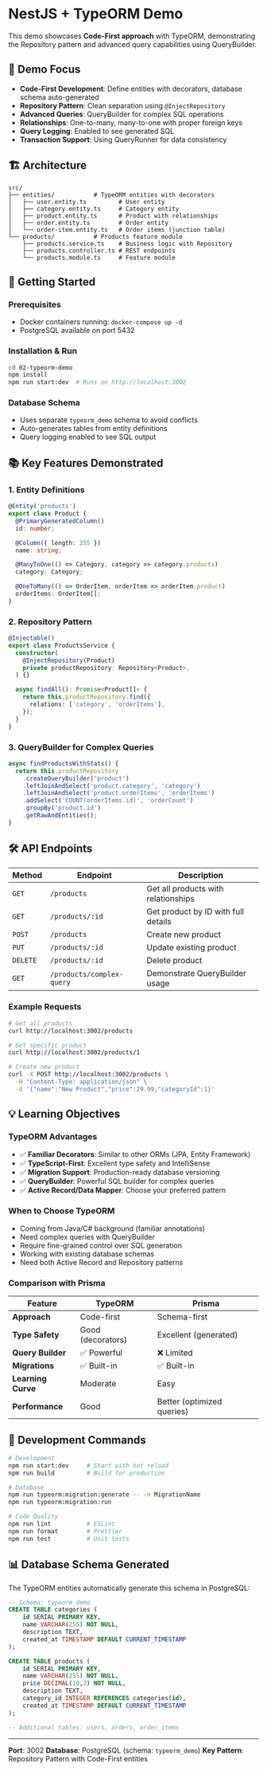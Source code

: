 # NestJS + TypeORM Demo

This demo showcases **Code-First approach** with TypeORM, demonstrating the Repository pattern and advanced query capabilities using QueryBuilder.

## 🎯 **Demo Focus**

- **Code-First Development**: Define entities with decorators, database schema auto-generated
- **Repository Pattern**: Clean separation using `@InjectRepository`
- **Advanced Queries**: QueryBuilder for complex SQL operations
- **Relationships**: One-to-many, many-to-one with proper foreign keys
- **Query Logging**: Enabled to see generated SQL
- **Transaction Support**: Using QueryRunner for data consistency

## 🏗️ **Architecture**

```
src/
├── entities/           # TypeORM entities with decorators
│   ├── user.entity.ts         # User entity
│   ├── category.entity.ts     # Category entity
│   ├── product.entity.ts      # Product with relationships
│   ├── order.entity.ts        # Order entity
│   └── order-item.entity.ts   # Order items (junction table)
└── products/           # Products feature module
    ├── products.service.ts    # Business logic with Repository
    ├── products.controller.ts # REST endpoints
    └── products.module.ts     # Feature module
```

## 🚀 **Getting Started**

### Prerequisites
- Docker containers running: `docker-compose up -d`
- PostgreSQL available on port 5432

### Installation & Run
```bash
cd 02-typeorm-demo
npm install
npm run start:dev  # Runs on http://localhost:3002
```

### Database Schema
- Uses separate `typeorm_demo` schema to avoid conflicts
- Auto-generates tables from entity definitions
- Query logging enabled to see SQL output

## 📚 **Key Features Demonstrated**

### 1. **Entity Definitions**
```typescript
@Entity('products')
export class Product {
  @PrimaryGeneratedColumn()
  id: number;

  @Column({ length: 255 })
  name: string;

  @ManyToOne(() => Category, category => category.products)
  category: Category;

  @OneToMany(() => OrderItem, orderItem => orderItem.product)
  orderItems: OrderItem[];
}
```

### 2. **Repository Pattern**
```typescript
@Injectable()
export class ProductsService {
  constructor(
    @InjectRepository(Product)
    private productRepository: Repository<Product>,
  ) {}

  async findAll(): Promise<Product[]> {
    return this.productRepository.find({
      relations: ['category', 'orderItems'],
    });
  }
}
```

### 3. **QueryBuilder for Complex Queries**
```typescript
async findProductsWithStats() {
  return this.productRepository
    .createQueryBuilder('product')
    .leftJoinAndSelect('product.category', 'category')
    .leftJoinAndSelect('product.orderItems', 'orderItems')
    .addSelect('COUNT(orderItems.id)', 'orderCount')
    .groupBy('product.id')
    .getRawAndEntities();
}
```

## 🛠️ **API Endpoints**

| Method | Endpoint | Description |
|--------|----------|-------------|
| `GET` | `/products` | Get all products with relationships |
| `GET` | `/products/:id` | Get product by ID with full details |
| `POST` | `/products` | Create new product |
| `PUT` | `/products/:id` | Update existing product |
| `DELETE` | `/products/:id` | Delete product |
| `GET` | `/products/complex-query` | Demonstrate QueryBuilder usage |

### Example Requests
```bash
# Get all products
curl http://localhost:3002/products

# Get specific product
curl http://localhost:3002/products/1

# Create new product
curl -X POST http://localhost:3002/products \
  -H "Content-Type: application/json" \
  -d '{"name":"New Product","price":29.99,"categoryId":1}'
```

## 💡 **Learning Objectives**

### **TypeORM Advantages**
- ✅ **Familiar Decorators**: Similar to other ORMs (JPA, Entity Framework)
- ✅ **TypeScript-First**: Excellent type safety and IntelliSense
- ✅ **Migration Support**: Production-ready database versioning
- ✅ **QueryBuilder**: Powerful SQL builder for complex queries
- ✅ **Active Record/Data Mapper**: Choose your preferred pattern

### **When to Choose TypeORM**
- Coming from Java/C# background (familiar annotations)
- Need complex queries with QueryBuilder
- Require fine-grained control over SQL generation
- Working with existing database schemas
- Need both Active Record and Repository patterns

### **Comparison with Prisma**
| Feature | TypeORM | Prisma |
|---------|---------|--------|
| **Approach** | Code-first | Schema-first |
| **Type Safety** | Good (decorators) | Excellent (generated) |
| **Query Builder** | ✅ Powerful | ❌ Limited |
| **Migrations** | ✅ Built-in | ✅ Built-in |
| **Learning Curve** | Moderate | Easy |
| **Performance** | Good | Better (optimized queries) |

## 🔧 **Development Commands**

```bash
# Development
npm run start:dev     # Start with hot reload
npm run build         # Build for production

# Database
npm run typeorm:migration:generate -- -n MigrationName
npm run typeorm:migration:run

# Code Quality
npm run lint          # ESLint
npm run format        # Prettier
npm run test          # Unit tests
```

## 📊 **Database Schema Generated**

The TypeORM entities automatically generate this schema in PostgreSQL:

```sql
-- Schema: typeorm_demo
CREATE TABLE categories (
    id SERIAL PRIMARY KEY,
    name VARCHAR(255) NOT NULL,
    description TEXT,
    created_at TIMESTAMP DEFAULT CURRENT_TIMESTAMP
);

CREATE TABLE products (
    id SERIAL PRIMARY KEY,
    name VARCHAR(255) NOT NULL,
    price DECIMAL(10,2) NOT NULL,
    description TEXT,
    category_id INTEGER REFERENCES categories(id),
    created_at TIMESTAMP DEFAULT CURRENT_TIMESTAMP
);

-- Additional tables: users, orders, order_items
```

---

**Port**: 3002
**Database**: PostgreSQL (schema: `typeorm_demo`)
**Key Pattern**: Repository Pattern with Code-First entities